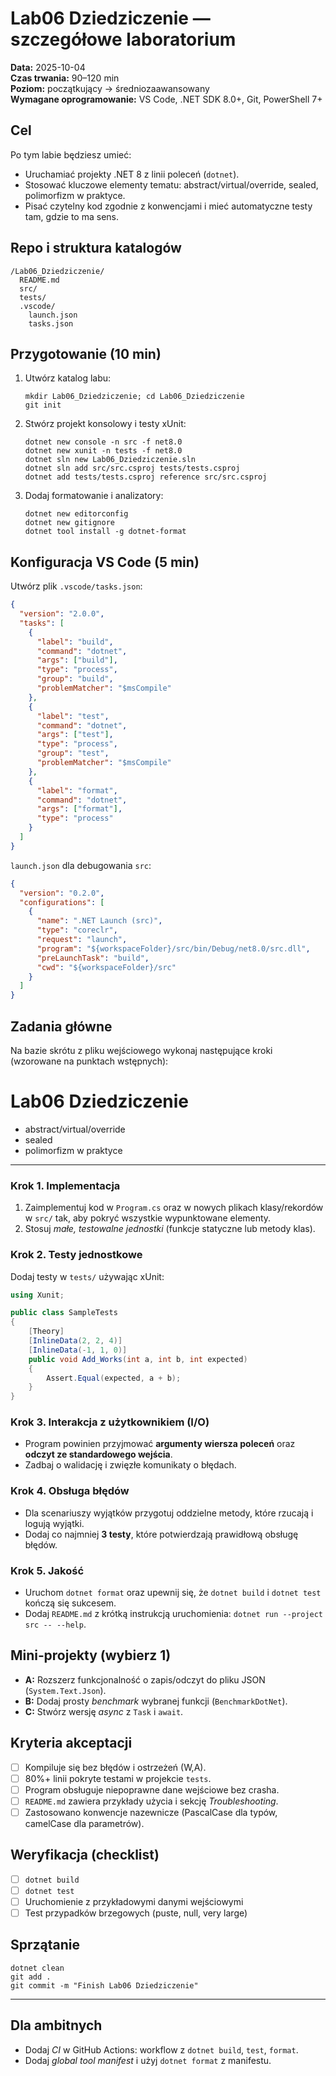 # Lab06 Dziedziczenie — szczegółowe laboratorium

**Data:** 2025-10-04  
**Czas trwania:** 90–120 min  
**Poziom:** początkujący → średniozaawansowany  
**Wymagane oprogramowanie:** VS Code, .NET SDK 8.0+, Git, PowerShell 7+

## Cel
Po tym labie będziesz umieć:
- Uruchamiać projekty .NET 8 z linii poleceń (`dotnet`).
- Stosować kluczowe elementy tematu: abstract/virtual/override, sealed, polimorfizm w praktyce.
- Pisać czytelny kod zgodnie z konwencjami i mieć automatyczne testy tam, gdzie to ma sens.

## Repo i struktura katalogów
```
/Lab06_Dziedziczenie/
  README.md
  src/
  tests/
  .vscode/
    launch.json
    tasks.json
```

## Przygotowanie (10 min)
1. Utwórz katalog labu:  
   ```pwsh
   mkdir Lab06_Dziedziczenie; cd Lab06_Dziedziczenie
   git init
   ```
2. Stwórz projekt konsolowy i testy xUnit:  
   ```pwsh
   dotnet new console -n src -f net8.0
   dotnet new xunit -n tests -f net8.0
   dotnet sln new Lab06_Dziedziczenie.sln
   dotnet sln add src/src.csproj tests/tests.csproj
   dotnet add tests/tests.csproj reference src/src.csproj
   ```
3. Dodaj formatowanie i analizatory:  
   ```pwsh
   dotnet new editorconfig
   dotnet new gitignore
   dotnet tool install -g dotnet-format
   ```

## Konfiguracja VS Code (5 min)
Utwórz plik `.vscode/tasks.json`:
```json
{
  "version": "2.0.0",
  "tasks": [
    {
      "label": "build",
      "command": "dotnet",
      "args": ["build"],
      "type": "process",
      "group": "build",
      "problemMatcher": "$msCompile"
    },
    {
      "label": "test",
      "command": "dotnet",
      "args": ["test"],
      "type": "process",
      "group": "test",
      "problemMatcher": "$msCompile"
    },
    {
      "label": "format",
      "command": "dotnet",
      "args": ["format"],
      "type": "process"
    }
  ]
}
```

`launch.json` dla debugowania `src`:
```json
{
  "version": "0.2.0",
  "configurations": [
    {
      "name": ".NET Launch (src)",
      "type": "coreclr",
      "request": "launch",
      "program": "${workspaceFolder}/src/bin/Debug/net8.0/src.dll",
      "preLaunchTask": "build",
      "cwd": "${workspaceFolder}/src"
    }
  ]
}
```

## Zadania główne
Na bazie skrótu z pliku wejściowego wykonaj następujące kroki (wzorowane na punktach wstępnych):
# Lab06 Dziedziczenie

- abstract/virtual/override
- sealed
- polimorfizm w praktyce


---

### Krok 1. Implementacja
1. Zaimplementuj kod w `Program.cs` oraz w nowych plikach klasy/rekordów w `src/` tak, aby pokryć wszystkie wypunktowane elementy.
2. Stosuj *małe, testowalne jednostki* (funkcje statyczne lub metody klas).

### Krok 2. Testy jednostkowe
Dodaj testy w `tests/` używając xUnit:
```csharp
using Xunit;

public class SampleTests
{
    [Theory]
    [InlineData(2, 2, 4)]
    [InlineData(-1, 1, 0)]
    public void Add_Works(int a, int b, int expected)
    {
        Assert.Equal(expected, a + b);
    }
}
```

### Krok 3. Interakcja z użytkownikiem (I/O)
- Program powinien przyjmować **argumenty wiersza poleceń** oraz **odczyt ze standardowego wejścia**.
- Zadbaj o walidację i zwięzłe komunikaty o błędach.

### Krok 4. Obsługa błędów
- Dla scenariuszy wyjątków przygotuj oddzielne metody, które rzucają i logują wyjątki.
- Dodaj co najmniej **3 testy**, które potwierdzają prawidłową obsługę błędów.

### Krok 5. Jakość
- Uruchom `dotnet format` oraz upewnij się, że `dotnet build` i `dotnet test` kończą się sukcesem.
- Dodaj `README.md` z krótką instrukcją uruchomienia: `dotnet run --project src -- --help`.

## Mini‑projekty (wybierz 1)
- **A:** Rozszerz funkcjonalność o zapis/odczyt do pliku JSON (`System.Text.Json`).  
- **B:** Dodaj prosty *benchmark* wybranej funkcji (`BenchmarkDotNet`).  
- **C:** Stwórz wersję *async* z `Task` i `await`.

## Kryteria akceptacji
- [ ] Kompiluje się bez błędów i ostrzeżeń (W,A).  
- [ ] 80%+ linii pokryte testami w projekcie `tests`.  
- [ ] Program obsługuje niepoprawne dane wejściowe bez crasha.  
- [ ] `README.md` zawiera przykłady użycia i sekcję *Troubleshooting*.  
- [ ] Zastosowano konwencje nazewnicze (PascalCase dla typów, camelCase dla parametrów).

## Weryfikacja (checklist)
- [ ] `dotnet build`  
- [ ] `dotnet test`  
- [ ] Uruchomienie z przykładowymi danymi wejściowymi  
- [ ] Test przypadków brzegowych (puste, null, very large)

## Sprzątanie
```pwsh
dotnet clean
git add .
git commit -m "Finish Lab06 Dziedziczenie"
```

---

## Dla ambitnych
- Dodaj *CI* w GitHub Actions: workflow z `dotnet build`, `test`, `format`.
- Dodaj *global tool manifest* i użyj `dotnet format` z manifestu.

